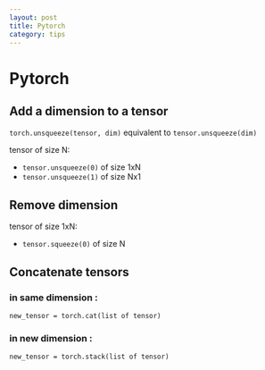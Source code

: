```yaml
---
layout: post
title: Pytorch
category: tips
---
```


# Pytorch

## Add a dimension to a tensor

`torch.unsqueeze(tensor, dim)` equivalent to `tensor.unsqueeze(dim)`

tensor of size N:
 - `tensor.unsqueeze(0)` of size 1xN  
 - `tensor.unsqueeze(1)` of size Nx1

## Remove dimension

tensor of size 1xN:
 - `tensor.squeeze(0)` of size N

## Concatenate tensors

### in same dimension :
`new_tensor = torch.cat(list of tensor)`

### in new dimension :
`new_tensor = torch.stack(list of tensor)`
